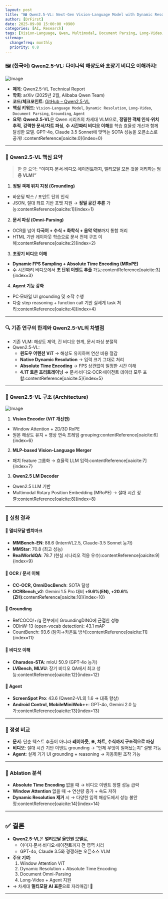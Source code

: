 ```yaml
---
layout: post
title: "🖼️ Qwen2.5-VL: Next-Gen Vision-Language Model with Dynamic Resolution & Long Video Understanding"
author: [DrFirst]
date: 2025-09-08 15:00:00 +0900
categories: [AI, Research]
tags: [Vision-Language, Qwen, Multimodal, Document Parsing, Long-Video, Grounding, SOTA]
sitemap:
  changefreq: monthly
  priority: 0.8
---
```


### 🖼️ (한국어) Qwen2.5-VL: 다이나믹 해상도와 초장기 비디오 이해까지!  

![Image](https://github.com/user-attachments/assets/aaa-bbb-ccc-ddd)

* **제목**: Qwen2.5-VL Technical Report  
* **학회**: arXiv (2025년 2월, Alibaba Qwen Team)  
* **코드/체크포인트**: [GitHub – Qwen2.5-VL](https://github.com/QwenLM/Qwen2.5-VL)  
* **핵심 키워드**: `Vision-Language Model`, `Dynamic Resolution`, `Long-Video`, `Document Parsing`, `Grounding`, `Agent`  
* **요약**: **Qwen2.5-VL**은 Qwen 시리즈의 차세대 VLM으로, **정밀한 객체 인식·위치추적**, **강력한 문서/차트 파싱**, **수 시간짜리 비디오 이해**를 학습 효율성 개선과 함께 달성한 모델. GPT-4o, Claude 3.5 Sonnet에 맞먹는 SOTA 성능을 오픈소스로 공개! :contentReference[oaicite:0]{index=0}

---

### 🚀 Qwen2.5-VL 핵심 요약

> 한 줄 요약: **“이미지·문서·비디오·에이전트까지, 멀티모달 모든 것을 처리하는 범용 VLM!”**

1) **정밀 객체 위치 지정 (Grounding)**  
- 바운딩 박스 / 포인트 단위 인식  
- JSON, 절대 좌표 기반 포맷 지원 → **정밀 공간 추론** 가능:contentReference[oaicite:1]{index=1}

2) **문서 파싱 (Omni-Parsing)**  
- OCR를 넘어 **다국어 + 수식 + 화학식 + 음악 악보**까지 통합 처리  
- HTML 기반 레이아웃 학습으로 문서 전체 구조 이해:contentReference[oaicite:2]{index=2}

3) **초장기 비디오 이해**  
- **Dynamic FPS Sampling + Absolute Time Encoding (MRoPE)**  
- 수 시간짜리 비디오에서 **초 단위 이벤트 추출** 가능:contentReference[oaicite:3]{index=3}

4) **Agent 기능 강화**  
- PC·모바일 UI grounding 및 조작 수행  
- 다중 step reasoning + function call 기반 실세계 task 처리:contentReference[oaicite:4]{index=4}

---

### 🔍 기존 연구의 한계와 Qwen2.5-VL의 차별점  

- 기존 VLM: 해상도 제약, 긴 비디오 한계, 문서 파싱 분절적  
- Qwen2.5-VL:  
  - **윈도우 어텐션 ViT** → 해상도 유지하며 연산 비용 절감  
  - **Native Dynamic Resolution** → 입력 크기 그대로 처리  
  - **Absolute Time Encoding** → FPS 상관없이 일정한 시간 이해  
  - **4.1T 토큰 프리트레이닝** → 문서·비디오·OCR·에이전트 데이터 모두 포함:contentReference[oaicite:5]{index=5}

---

### 🧱 Qwen2.5-VL 구조 (Architecture)

![Image](https://github.com/user-attachments/assets/xyz-123)

1) **Vision Encoder (ViT 개선판)**  
- Window Attention + 2D/3D RoPE  
- 원본 해상도 유지 + 영상 연속 프레임 grouping:contentReference[oaicite:6]{index=6}

2) **MLP-based Vision-Language Merger**  
- 패치 feature 그룹화 → 효율적 LLM 입력:contentReference[oaicite:7]{index=7}

3) **Qwen2.5 LM Decoder**  
- Qwen2.5 LLM 기반  
- Multimodal Rotary Position Embedding (MRoPE) → 절대 시간 정렬:contentReference[oaicite:8]{index=8}

---

### 🧪 실험 결과  

#### 🎯 멀티모달 벤치마크  
- **MMBench-EN**: 88.6 (InternVL2.5, Claude-3.5 Sonnet 능가)  
- **MMStar**: 70.8 (최고 성능)  
- **RealWorldQA**: 78.7 (현실 시나리오 적응 우수):contentReference[oaicite:9]{index=9}

#### 🎯 OCR / 문서 이해  
- **CC-OCR, OmniDocBench**: SOTA 달성  
- **OCRBench_v2**: Gemini 1.5 Pro 대비 **+9.6%(EN), +20.6%(ZH)**:contentReference[oaicite:10]{index=10}

#### 🎯 Grounding  
- RefCOCO/+/g 전부에서 GroundingDINO에 근접한 성능  
- ODinW-13 (open-vocab detection): 43.1 mAP  
- CountBench: 93.6 (탐지→카운트 방식):contentReference[oaicite:11]{index=11}

#### 🎯 비디오 이해  
- **Charades-STA**: mIoU 50.9 (GPT-4o 능가)  
- **LVBench, MLVU**: 장기 비디오 QA에서 최고 성능:contentReference[oaicite:12]{index=12}

#### 🎯 Agent  
- **ScreenSpot Pro**: 43.6 (Qwen2-VL의 1.6 → 대폭 향상)  
- **Android Control, MobileMiniWob++**: GPT-4o, Gemini 2.0 능가:contentReference[oaicite:13]{index=13}

---

### 👀 정성 비교  

- **문서**: 단순 텍스트 추출이 아니라 **레이아웃, 표, 차트, 수식까지 구조적으로 파싱**  
- **비디오**: 절대 시간 기반 이벤트 grounding → “언제 무엇이 일어났는지” 설명 가능  
- **Agent**: 실제 기기 UI grounding + reasoning → 자동화된 조작 가능  

---

### 🧪 Ablation 분석  

- **Absolute Time Encoding** 없을 때 → 비디오 이벤트 정렬 성능 급락  
- **Window Attention** 없을 때 → 연산량 증가 + 속도 저하  
- **Dynamic Resolution 제거** 시 → 다양한 입력 해상도에서 성능 불안정:contentReference[oaicite:14]{index=14}

---

## ✅ 결론  

- **Qwen2.5-VL**은 **멀티모달 올인원 모델**로,  
  - 이미지·문서·비디오·에이전트까지 전 영역 처리  
  - GPT-4o, Claude 3.5와 경쟁하는 오픈소스 VLM  
- **주요 기여**:  
  1. Window Attention ViT  
  2. Dynamic Resolution + Absolute Time Encoding  
  3. Document Omni-Parsing  
  4. Long-Video + Agent 지원  
- → 차세대 **멀티모달 AI 표준**으로 자리매김! 🚀  

---
